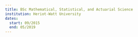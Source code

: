 ```yaml
---
title: BSc Mathematical, Statistical, and Actuarial Science
institution: Heriot-Watt University
dates:
  start: 09/2015
  end: 05/2019
---
```

